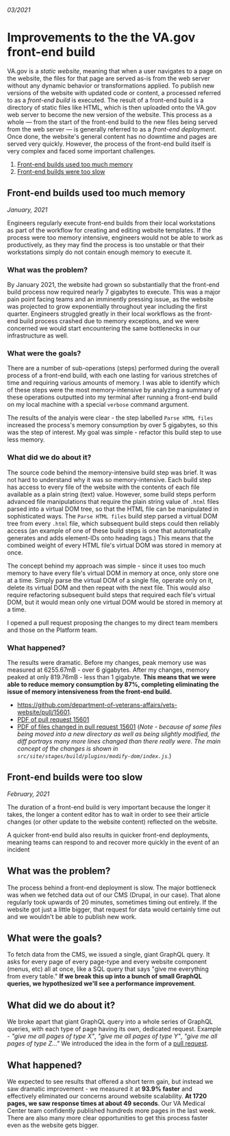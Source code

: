_03/2021_

# Improvements to the the VA.gov front-end build

VA.gov is a _static website_, meaning that when a user navigates to a page on the website, the files for that page are served as-is from the web server without any dynamic behavior or transformations applied. To publish new versions of the website with updated code or content, a processed referred to as a _front-end build_ is executed. The result of a front-end build is a directory of static files like HTML, which is then uploaded onto the VA.gov web server to become the new version of the website. This process as a whole — from the start of the front-end build to the new files being served from the web server — is generally referred to as a _front-end deployment_. Once done, the website's general content has no downtime and pages are served very quickly. However, the process of the front-end build itself is very complex and faced some important challenges.

1. [Front-end builds used too much memory](#Front-end-builds-used-too-much-memory)
2. [Front-end builds were too slow](#Front-end-builds-were-too-slow)

## Front-end builds used too much memory
_January, 2021_

Engineers regularly execute front-end builds from their local workstations as part of the workflow for creating and editing website templates. If the process were too memory intensive, engineers would not be able to work as productively, as they may find the process is too unstable or that their workstations simply do not contain enough memory to execute it.

### What was the problem?
By January 2021, the website had grown so substantially that the front-end build process now required nearly 7 gigabytes to execute. This was a major pain point facing teams and an imminently pressing issue, as the website was projected to grow exponentially throughout year including the first quarter. Engineers struggled greatly in their local workflows as the front-end build process crashed due to memory exceptions, and we were concerned we would start encountering the same bottlenecks in our infrastructure as well.

### What were the goals?
There are a number of sub-operations (steps) performed during the overall process of a front-end build, with each one lasting for various stretches of time and requiring various amounts of memory. I was able to identify which of these steps were the most memory-intensive by analyzing a summary of these operations outputted into my terminal after running a front-end build on my local machine with a special `verbose` command argument.

The results of the analyis were clear - the step labelled `Parse HTML files` increased the process's memory consumption by over 5 gigabytes, so this was the step of interest. My goal was simple - refactor this build step to use less memory.

### What did we do about it?
The source code behind the memory-intensive build step was brief. It was not hard to understand why it was so memory-intensive. Each build step has access to every file of the website with the contents of each file available as a plain string (text) value. However, some build steps perform advanced file manipulations that require the plain string value of `.html` files parsed into a virtual DOM tree, so that the HTML file can be manipulated in sophisticated ways. The `Parse HTML files` build step parsed a virtual DOM tree from every `.html` file, which subsequent build steps could then reliably access (an example of one of these build steps is one that automatically generates and adds element-IDs onto heading tags.) This means that the combined weight of every HTML file's virtual DOM was stored in memory at once.

The concept behind my approach was simple - since it uses too much memory to have every file's virtual DOM in memory at once, only store one at a time. Simply parse the virtual DOM of a single file, operate only on it, delete its virtual DOM and then repeat with the next file. This would also require refactoring subsequent build steps that required  each file's virtual DOM, but it would mean only one virtual DOM would be stored in memory at a time.

I opened a pull request proposing the changes to my direct team members and those on the Platform team.

### What happened?
The results were dramatic. Before my changes, peak memory use was measured at 6255.67mB - over 6 gigabytes. After my changes, memory peaked at only 819.76mB - less than 1 gigabyte. __This means that we were able to reduce memory consumption by 87%, completing eliminating the issue of memory intensiveness from the front-end build.__

- https://github.com/department-of-veterans-affairs/vets-website/pull/15601.
- [PDF of pull request 15601](./files/15601.pdf)
- [PDF of files changed in pull request 15601](./files/15601_files-changed.pdf) (_Note - because of some files being moved into a new directory as well as being slightly modified, the diff portrays many more lines changed than there really were. The main concept of the changes is shown in `src/site/stages/build/plugins/modify-dom/index.js`._)

## Front-end builds were too slow
_February, 2021_

The duration of a front-end build is very important because the longer it takes, the longer a content editor has to wait in order to see their article changes (or other update to the website content) reflected on the website.

A quicker front-end build also results in quicker front-end deployments, meaning teams can respond to and recover more quickly in the event of an incident


## What was the problem?
The process behind a front-end deployment is slow. The major bottleneck was when we fetched data out of our CMS (Drupal, in our case). That alone regularly took upwards of 20 minutes, sometimes timing out entirely. If the website got just a little bigger, that request for data would certainly time out and we wouldn't be able to publish new work.

## What were the goals?
To fetch data from the CMS, we issued a single, giant GraphQL query. It asks for every page of every page-type and every website component (menus, etc) all at once, like a SQL query that says "give me everything from every table." __If we break this up into a bunch of small GraphQL queries, we hypothesized we'll see a performance improvement__.

## What did we do about it?
We broke apart that giant GraphQL query into a whole series of GraphQL queries, with each type of page having its own, dedicated request. Example - _"give me all pages of type X"_, _"give me all pages of type Y"_, _"give me all pages of type Z..."_ We introduced the idea in the form of a [pull request](https://github.com/department-of-veterans-affairs/vets-website/pull/15974).

## What happened?
We expected to see results that offered a short term gain, but instead we saw dramatic improvement - we measured it at __93.9% faster__ and effectively eliminated our concerns around website scalability. __At 1720 pages, we saw response times at about 49 seconds__.  Our VA Medical Center team confidently published hundreds more pages in the last week. There are also many more clear opportunities to get this process faster even as the website gets bigger.
